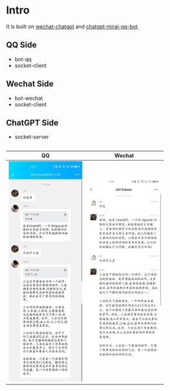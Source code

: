 # Intro

It is built on [wechat-chatgpt](https://github.com/fuergaosi233/wechat-chatgpt.git) and [chatgpt-mirai-qq-bot](https://github.com/lss233/chatgpt-mirai-qq-bot.git).

## QQ Side
- bot-qq
- socket-client

## Wechat Side
- bot-wechat
- socket-client

## ChatGPT Side
- socket-server

## 
<!-- ![](img/qq.jpg | width=100)![](img/wechat.jpg | width=100) -->

QQ          |  Wechat
:-------------------------:|:-------------------------:
 <img src="img/qq.jpg" width="200"/>  |  <img src="img/wechat.jpg" width="200"/>
